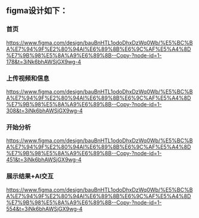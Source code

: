## figma设计如下：

### 首页
https://www.figma.com/design/bauBnHTL1odoDhxDzWq0Wb/%E5%BC%BA%E7%94%9F%E2%80%94AI%E6%89%8B%E6%9C%AF%E5%A4%8D%E7%9B%98%E5%8A%A9%E6%89%8B--Copy-?node-id=1-178&t=3iNk6bhAWSjGX9wg-4

### 上传视频和信息
https://www.figma.com/design/bauBnHTL1odoDhxDzWq0Wb/%E5%BC%BA%E7%94%9F%E2%80%94AI%E6%89%8B%E6%9C%AF%E5%A4%8D%E7%9B%98%E5%8A%A9%E6%89%8B--Copy-?node-id=1-308&t=3iNk6bhAWSjGX9wg-4

### 开始分析
https://www.figma.com/design/bauBnHTL1odoDhxDzWq0Wb/%E5%BC%BA%E7%94%9F%E2%80%94AI%E6%89%8B%E6%9C%AF%E5%A4%8D%E7%9B%98%E5%8A%A9%E6%89%8B--Copy-?node-id=1-451&t=3iNk6bhAWSjGX9wg-4

### 展示结果+AI交互
https://www.figma.com/design/bauBnHTL1odoDhxDzWq0Wb/%E5%BC%BA%E7%94%9F%E2%80%94AI%E6%89%8B%E6%9C%AF%E5%A4%8D%E7%9B%98%E5%8A%A9%E6%89%8B--Copy-?node-id=1-554&t=3iNk6bhAWSjGX9wg-4
